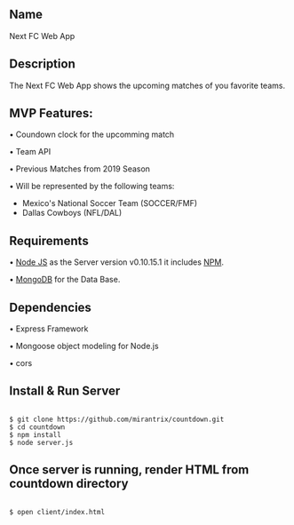 ## Name

Next FC Web App


## Description

The Next FC Web App shows the upcoming matches of you favorite teams.


## MVP Features:

• Coundown clock for the upcomming match


• Team API

• Previous Matches from 2019 Season

• Will be represented by the following teams: 
- Mexico's National Soccer Team (SOCCER/FMF)
- Dallas Cowboys (NFL/DAL)



## Requirements

• [Node JS](https://nodejs.org/en/download/) as the Server version v0.10.15.1 it includes [NPM](https://www.npmjs.com/).

• [MongoDB](https://docs.mongodb.com/manual/administration/install-community/) for the Data Base.



## Dependencies
• Express Framework

• Mongoose object modeling for Node.js

• cors



## Install & Run Server

```

$ git clone https://github.com/mirantrix/countdown.git
$ cd countdown
$ npm install
$ node server.js

```

## Once server is running, render HTML from countdown directory

```

$ open client/index.html

```

